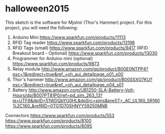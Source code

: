 # halloween2015
This sketch is the software for Mjolnir (Thor's Hammer) project. For this project, you will need the following:
1. Arduino Mini
https://www.sparkfun.com/products/11113
2. RFID Tag reader
https://www.sparkfun.com/products/13198
3. RFID Tags (small)
https://www.sparkfun.com/products/9417
(RFID Breakout board - Optional)
https://www.sparkfun.com/products/13030
4. Programmer for Arduino mini (optional)
https://www.sparkfun.com/products/9873
5. Relay module
http://www.amazon.com/gp/product/B00E0NTPP4?psc=1&redirect=true&ref_=oh_aui_detailpage_o01_s00
6. Thor's hammer
http://www.amazon.com/gp/product/B00SSXO7KU?psc=1&redirect=true&ref_=oh_aui_detailpage_o04_s01
7. Battery
http://www.amazon.com/UB1250-SLA-Battery-Volt-Hours/dp/B007PT81P0/ref=pd_sim_263_13?ie=UTF8&dpID=51WDQbYU0HL&dpSrc=sims&preST=_AC_UL160_SR160%2C160_&refRID=0TG1D70SHNYY59250MNB

Connectors
https://www.sparkfun.com/products/553
https://www.sparkfun.com/products/8100
https://www.sparkfun.com/products/8095

